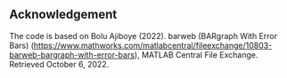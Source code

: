 





## Acknowledgement

The code is based on Bolu Ajiboye (2022). barweb (BARgraph With Error Bars) (https://www.mathworks.com/matlabcentral/fileexchange/10803-barweb-bargraph-with-error-bars), MATLAB Central File Exchange. Retrieved October 6, 2022.